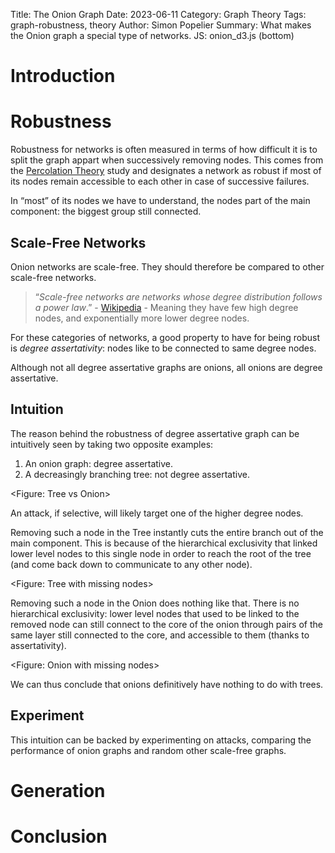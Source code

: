 Title: The Onion Graph
Date: 2023-06-11
Category: Graph Theory
Tags: graph-robustness, theory
Author: Simon Popelier
Summary: What makes the Onion graph a special type of networks.
JS: onion_d3.js (bottom) 

# Introduction



<div id="my_dataviz"></div>

# Robustness

Robustness for networks is often measured in terms of how difficult it is to split the graph appart when successively removing nodes. This comes from the [Percolation Theory](https://en.wikipedia.org/wiki/Percolation_theory) study and designates a network as robust if most of its nodes remain accessible to each other in case of successive failures.

In “most” of its nodes we have to understand, the nodes part of the main component: the biggest group still  connected.

## Scale-Free Networks

Onion networks are scale-free. They should therefore be compared to other scale-free networks.

> “*Scale-free networks are networks whose degree distribution follows a power law*.”  - [Wikipedia](https://en.wikipedia.org/wiki/Scale-free_network) - Meaning they have few high degree nodes, and exponentially more lower degree nodes.

For these categories of networks, a good property to have for being robust is *degree assertativity*: nodes like to be connected to same degree nodes.

Although not all degree assertative graphs are onions, all onions are degree assertative. 

## Intuition

The reason behind the robustness of degree assertative graph can be intuitively seen by taking two opposite examples: 

1. An onion graph: degree assertative.
2. A decreasingly branching tree: not degree assertative.

<Figure: Tree vs Onion>

An attack, if selective, will likely target one of the higher degree nodes.

Removing such a node in the Tree instantly cuts the entire branch out of the main component. This is because of the hierarchical exclusivity that linked lower level nodes to this single node in order to reach the root of the tree (and come back down to communicate to any other node).

<Figure: Tree with missing nodes>

Removing such a node in the Onion does nothing like that. There is no hierarchical exclusivity: lower level nodes that used to be linked to the removed node can still connect to the core of the onion through pairs of the same layer still connected to the core, and accessible to them (thanks to assertativity).

<Figure: Onion with missing nodes>

We can thus conclude that onions definitively have nothing to do with trees.

## Experiment

This intuition can be backed by experimenting on attacks, comparing the performance of onion graphs and random other scale-free graphs.

# Generation

# Conclusion
